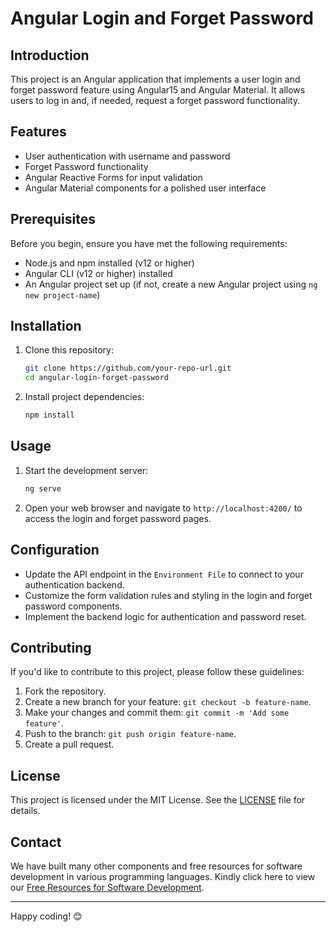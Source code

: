 # Angular Login and Forget Password

## Introduction

This project is an Angular application that implements a user login and forget password feature using Angular15 and Angular Material. It allows users to log in and, if needed, request a forget password functionality.

## Features

- User authentication with username and password
- Forget Password functionality
- Angular Reactive Forms for input validation
- Angular Material components for a polished user interface

## Prerequisites

Before you begin, ensure you have met the following requirements:

- Node.js and npm installed (v12 or higher)
- Angular CLI (v12 or higher) installed
- An Angular project set up (if not, create a new Angular project using `ng new project-name`)

## Installation

1. Clone this repository:

   ```bash
   git clone https://github.com/your-repo-url.git
   cd angular-login-forget-password
   ```

2. Install project dependencies:

   ```bash
   npm install
   ```

## Usage

1. Start the development server:

   ```bash
   ng serve
   ```

2. Open your web browser and navigate to `http://localhost:4200/` to access the login and forget password pages.

## Configuration

- Update the API endpoint in the `Environment File` to connect to your authentication backend.
- Customize the form validation rules and styling in the login and forget password components.
- Implement the backend logic for authentication and password reset.

## Contributing

If you'd like to contribute to this project, please follow these guidelines:

1. Fork the repository.
2. Create a new branch for your feature: `git checkout -b feature-name`.
3. Make your changes and commit them: `git commit -m 'Add some feature'`.
4. Push to the branch: `git push origin feature-name`.
5. Create a pull request.

## License

This project is licensed under the MIT License. See the [LICENSE](LICENSE) file for details.

## Contact

We have built many other components and free resources for software development in various programming languages. Kindly click here to view our [Free Resources for Software Development](https://www.weblineindia.com/software-development-resources.html).

---

Happy coding! 😊
